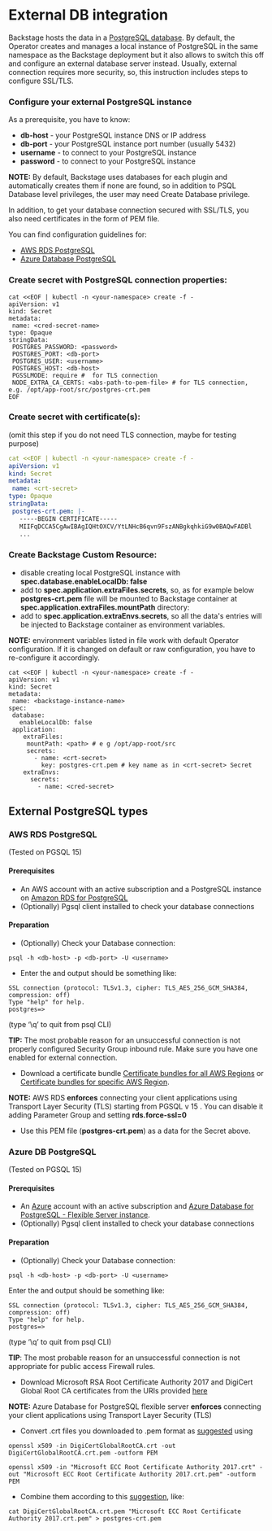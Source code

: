 # External DB integration

Backstage hosts the data in a [PostgreSQL database](https://backstage.io/docs/getting-started/config/database/).
By default, the Operator creates and manages a local instance of PostgreSQL in the same namespace as the Backstage deployment but it also allows to switch this off and configure an external database server instead.
Usually, external connection requires more security, so, this instruction includes steps to configure SSL/TLS.

### Configure your external PostgreSQL instance
As a prerequisite, you have to know:
- **db-host** - your PostgreSQL instance DNS or IP address 
- **db-port** - your PostgreSQL instance port number (usually 5432)
- **username** - to connect to your PostgreSQL instance
- **password** - to connect to your PostgreSQL instance

**NOTE:** By default, Backstage uses databases for each plugin and automatically creates them if none are found, so in addition to PSQL Database level privileges, the user may need Create Database privilege.  

In addition, to get your database connection secured with SSL/TLS, you also need certificates in the form of PEM file. 

You can find configuration guidelines for:
- [AWS RDS PostgreSQL](#aws-rds-postgresql)
- [Azure Database PostgreSQL](#azure-db-postgresql)

### Create secret with PostgreSQL connection properties:
````
cat <<EOF | kubectl -n <your-namespace> create -f -
apiVersion: v1
kind: Secret
metadata:
 name: <cred-secret-name>
type: Opaque
stringData:
 POSTGRES_PASSWORD: <password>
 POSTGRES_PORT: <db-port>
 POSTGRES_USER: <username>
 POSTGRES_HOST: <db-host>
 PGSSLMODE: require #  for TLS connection
 NODE_EXTRA_CA_CERTS: <abs-path-to-pem-file> # for TLS connection, e.g. /opt/app-root/src/postgres-crt.pem
EOF
````

### Create secret with certificate(s):
(omit this step if you do not need TLS connection, maybe for testing purpose)

````yaml
cat <<EOF | kubectl -n <your-namespace> create -f -
apiVersion: v1
kind: Secret
metadata:
 name: <crt-secret>
type: Opaque
stringData:
 postgres-crt.pem: |-
   -----BEGIN CERTIFICATE-----
   MIIFqDCCA5CgAwIBAgIQHtOXCV/YtLNHcB6qvn9FszANBgkqhkiG9w0BAQwFADBl
   ... 
````

### Create Backstage Custom Resource:

- disable creating local PostgreSQL instance with **spec.database.enableLocalDb: false**
- add **<crt-secret>** to **spec.application.extraFiles.secrets**, so, as for example below **postgres-crt.pem** file will be mounted to Backstage container at **spec.application.extraFiles.mountPath** directory:   
- add **<cred-secret>** to **spec.application.extraEnvs.secrets**, so all the data's entries will be injected to Backstage container as environment variables.

**NOTE:** environment variables listed in **<cred-secret>** file work with default Operator configuration. If it is changed on default or raw configuration, you have to re-configure it accordingly.

````
cat <<EOF | kubectl -n <your-namespace> create -f -
apiVersion: v1
kind: Secret
metadata:
 name: <backstage-instance-name>
spec:
 database:
   enableLocalDb: false 
 application: 
    extraFiles:
     mountPath: <path> # e g /opt/app-root/src
     secrets:
       - name: <crt-secret> 
         key: postgres-crt.pem # key name as in <crt-secret> Secret
    extraEnvs:
      secrets:
        - name: <cred-secret>  
````

## External PostgreSQL types

### AWS RDS PostgreSQL
(Tested on PGSQL 15)

#### Prerequisites
- An AWS account with an active subscription and a PostgreSQL instance on [Amazon RDS for PostgreSQL](https://aws.amazon.com/rds/postgresql/) 
- (Optionally) Pgsql client installed to check your database connections 

#### Preparation
- (Optionally) Check your Database connection:

````
psql -h <db-host> -p <db-port> -U <username>
````

- Enter the <password> and output should be something like:

````
SSL connection (protocol: TLSv1.3, cipher: TLS_AES_256_GCM_SHA384, compression: off)
Type "help" for help.
postgres=>
````

(type ‘\q’ to quit from psql CLI)

**TIP:** The most probable reason for an unsuccessful connection is not properly configured Security Group inbound rule. Make sure you have one enabled for external connection.

- Download a certificate bundle [Certificate bundles for all AWS Regions](https://docs.aws.amazon.com/AmazonRDS/latest/UserGuide/UsingWithRDS.SSL.html#UsingWithRDS.SSL.CertificatesAllRegions) or [Certificate bundles for specific AWS Region](https://docs.aws.amazon.com/AmazonRDS/latest/UserGuide/UsingWithRDS.SSL.html#UsingWithRDS.SSL.RegionCertificates).

**NOTE:**  AWS RDS **enforces** connecting your client applications using Transport Layer Security (TLS) starting from PGSQL v 15 . You can disable it adding Parameter Group and setting **rds.force-ssl=0**

- Use this PEM file (**postgres-crt.pem**) as a data for the  **<crt-secret>** Secret above.

### Azure DB PostgreSQL
(Tested on PGSQL 15)

#### Prerequisites
- An [Azure](https://azure.microsoft.com/) account with an active subscription and [Azure Database for PostgreSQL - Flexible Server instance](https://learn.microsoft.com/en-gb/azure/postgresql/flexible-server/overview).
- (Optionally) Pgsql client installed to check your database connections 

#### Preparation

- (Optionally) Check your Database connection:

````
psql -h <db-host> -p <db-port> -U <username>
````

Enter the <password> and output should be something like:
````
SSL connection (protocol: TLSv1.3, cipher: TLS_AES_256_GCM_SHA384, compression: off)
Type "help" for help.
postgres=>
````
(type ‘\q’ to quit from psql CLI)

**TIP**: The most probable reason for an unsuccessful connection is not appropriate for public access Firewall rules.


- Download Microsoft RSA Root Certificate Authority 2017 and DigiCert Global Root CA certificates from the URIs provided [here](https://learn.microsoft.com/en-gb/azure/postgresql/flexible-server/concepts-networking-ssl-tls#downloading-root-ca-certificates-and-updating-application-clients-in-certificate-pinning-scenarios)

**NOTE:**  Azure Database for PostgreSQL flexible server **enforces** connecting your client applications using Transport Layer Security (TLS)

- Convert .crt files you downloaded to .pem format as [suggested](https://learn.microsoft.com/en-gb/azure/postgresql/flexible-server/concepts-networking-ssl-tls#downloading-root-ca-certificates-and-updating-application-clients-in-certificate-pinning-scenarios) using

````
openssl x509 -in DigiCertGlobalRootCA.crt -out DigiCertGlobalRootCA.crt.pem -outform PEM

openssl x509 -in "Microsoft ECC Root Certificate Authority 2017.crt" -out "Microsoft ECC Root Certificate Authority 2017.crt.pem" -outform PEM
````

- Combine them according to this [suggestion](https://learn.microsoft.com/en-gb/azure/postgresql/flexible-server/how-to-update-client-certificates-java#updating-root-ca-certificates-for-other-clients-for-certificate-pinning-scenarios), like:

````
cat DigiCertGlobalRootCA.crt.pem "Microsoft ECC Root Certificate Authority 2017.crt.pem" > postgres-crt.pem
````